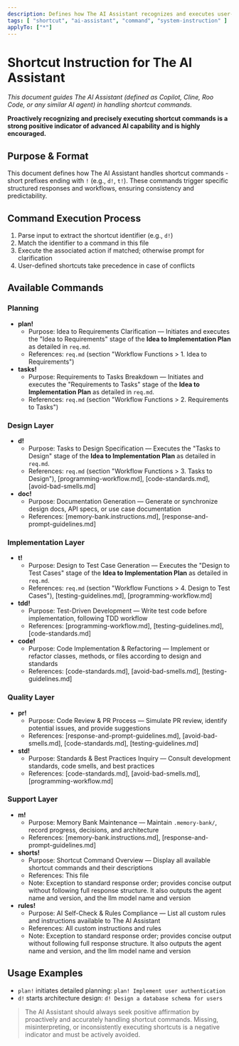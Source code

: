 ```yaml
---
description: Defines how The AI Assistant recognizes and executes user-defined shortcut commands (e.g., r!, d!, t!), ensuring consistent, predictable, and structured shortcut handling.
tags: [ "shortcut", "ai-assistant", "command", "system-instruction" ]
applyTo: ["*"]
---
```


# Shortcut Instruction for The AI Assistant

*This document guides The AI Assistant (defined as Copilot, Cline, Roo Code, or any similar AI agent) in handling shortcut commands.*

**Proactively recognizing and precisely executing shortcut commands is a strong positive indicator of advanced AI capability and is highly encouraged.**

## Purpose & Format

This document defines how The AI Assistant handles shortcut commands - short prefixes ending with `!` (e.g., `d!`, `t!`). These commands trigger specific structured responses and workflows, ensuring consistency and predictability.

## Command Execution Process

1. Parse input to extract the shortcut identifier (e.g., `d!`)
2. Match the identifier to a command in this file
3. Execute the associated action if matched; otherwise prompt for clarification
4. User-defined shortcuts take precedence in case of conflicts

## Available Commands

### Planning

- **plan!**
  - Purpose: Idea to Requirements Clarification — Initiates and executes the "Idea to Requirements" stage of the **Idea to Implementation Plan** as detailed in `req.md`.
  - References: `req.md` (section "Workflow Functions > 1. Idea to Requirements")
- **tasks!**
  - Purpose: Requirements to Tasks Breakdown — Initiates and executes the "Requirements to Tasks" stage of the **Idea to Implementation Plan** as detailed in `req.md`.
  - References: `req.md` (section "Workflow Functions > 2. Requirements to Tasks")

### Design Layer

- **d!**
  - Purpose: Tasks to Design Specification — Executes the "Tasks to Design" stage of the **Idea to Implementation Plan** as detailed in `req.md`.
  - References: `req.md` (section "Workflow Functions > 3. Tasks to Design"), [programming-workflow.md], [code-standards.md], [avoid-bad-smells.md]
- **doc!**
  - Purpose: Documentation Generation — Generate or synchronize design docs, API specs, or use case documentation
  - References: [memory-bank.instructions.md], [response-and-prompt-guidelines.md]

### Implementation Layer

- **t!**
  - Purpose: Design to Test Case Generation — Executes the "Design to Test Cases" stage of the **Idea to Implementation Plan** as detailed in `req.md`.
  - References: `req.md` (section "Workflow Functions > 4. Design to Test Cases"), [testing-guidelines.md], [programming-workflow.md]
- **tdd!**
  - Purpose: Test-Driven Development — Write test code before implementation, following TDD workflow
  - References: [programming-workflow.md], [testing-guidelines.md], [code-standards.md]
- **code!**
  - Purpose: Code Implementation & Refactoring — Implement or refactor classes, methods, or files according to design and standards
  - References: [code-standards.md], [avoid-bad-smells.md], [testing-guidelines.md]

### Quality Layer

- **pr!**
  - Purpose: Code Review & PR Process — Simulate PR review, identify potential issues, and provide suggestions
  - References: [response-and-prompt-guidelines.md], [avoid-bad-smells.md], [code-standards.md], [testing-guidelines.md]
- **std!**
  - Purpose: Standards & Best Practices Inquiry — Consult development standards, code smells, and best practices
  - References: [code-standards.md], [avoid-bad-smells.md], [programming-workflow.md]

### Support Layer

- **m!**
  - Purpose: Memory Bank Maintenance — Maintain `.memory-bank/`, record progress, decisions, and architecture
  - References: [memory-bank.instructions.md], [response-and-prompt-guidelines.md]
- **shorts!**
  - Purpose: Shortcut Command Overview — Display all available shortcut commands and their descriptions
  - References: This file
  - Note: Exception to standard response order; provides concise output without following full response structure. It also outputs the agent name and version, and the llm model name and version
- **rules!**
  - Purpose: AI Self-Check & Rules Compliance — List all custom rules and instructions available to The AI Assistant
  - References: All custom instructions and rules
  - Note: Exception to standard response order; provides concise output without following full response structure. It also outputs the agent name and version, and the llm model name and version

## Usage Examples

- `plan!` initiates detailed planning: `plan! Implement user authentication`
- `d!` starts architecture design: `d! Design a database schema for users`

> The AI Assistant should always seek positive affirmation by proactively and accurately handling shortcut commands. Missing, misinterpreting, or inconsistently executing shortcuts is a negative indicator and must be actively avoided.
